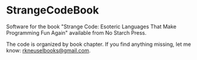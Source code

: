 # StrangeCodeBook
Software for the book "Strange Code: Esoteric Languages That Make Programming Fun Again"
available from No Starch Press.

The code is organized by book chapter.  If you find anything missing,
let me know: rkneuselbooks@gmail.com.


